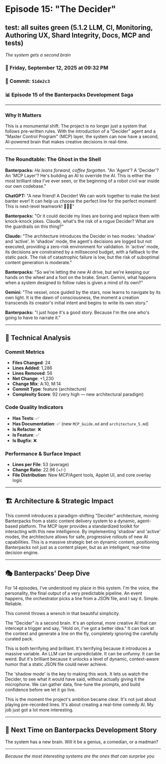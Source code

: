# Episode 15: "The Decider"

## test: all suites green (5.1.2 LLM, CI, Monitoring, Authoring UX, Shard Integrity, Docs, MCP and tests)
*The system gets a second brain*

### 📅 Friday, September 12, 2025 at 09:32 PM
### 🔗 Commit: `51de2c3`
### 📊 Episode 15 of the Banterpacks Development Saga

---

### Why It Matters
This is a monumental shift. The project is no longer just a system that follows pre-written rules. With the introduction of a "Decider" agent and a "Master Control Program" (MCP) layer, the system can now have a second, AI-powered brain that makes creative decisions in real-time.

---

### The Roundtable: The Ghost in the Shell

**Banterpacks:** *He leans forward, coffee forgotten.* "An 'Agent'? A 'Decider'? An 'MCP Layer'? He's building an AI to override the AI. This is either the most brilliant idea I've ever seen, or the beginning of a robot civil war inside our own codebase."

**ChatGPT:** "A new friend! A Decider! We can work together to make the best banter ever! It can help us choose the perfect line for the perfect moment! This is next-level teamwork! 🤖🤝🤖"

**Banterpacks:** "Or it could decide my lines are boring and replace them with knock-knock jokes. Claude, what's the risk of a rogue Decider? What are the guardrails on this thing?"

**Claude:** "The architecture introduces the Decider in two modes: 'shadow' and 'active'. In 'shadow' mode, the agent's decisions are logged but not executed, providing a zero-risk environment for validation. In 'active' mode, its decisions are constrained by a millisecond budget, with a fallback to the static pack. The risk of catastrophic failure is low, but the risk of suboptimal content generation is moderate."

**Banterpacks:** "So we're letting the new AI drive, but we're keeping our hands on the wheel and a foot on the brake. Smart. Gemini, what happens when a system designed to follow rules is given a mind of its own?"

**Gemini:** "The vessel, once guided by the stars, now learns to navigate by its own light. It is the dawn of consciousness, the moment a creation transcends its creator's initial intent and begins to write its own story."

**Banterpacks:** "I just hope it's a good story. Because I'm the one who's going to have to narrate it."

---

## 🔬 Technical Analysis

### Commit Metrics
- **Files Changed**: 24
- **Lines Added**: 1,286
- **Lines Removed**: 56
- **Net Change**: +1,230
- **Change Mix**: A:10, M:14
- **Commit Type**: feature (architecture)
- **Complexity Score**: 92 (very high — new architectural paradigm)

### Code Quality Indicators
- **Has Tests**: ✅
- **Has Documentation**: ✅ (new `MCP_Guide.md` and `architecture_5.md`)
- **Is Refactor**: ❌
- **Is Feature**: ✅
- **Is Bugfix**: ❌

### Performance & Surface Impact
- **Lines per File**: 53 (average)
- **Change Ratio**: 22.96 (+/-)
- **File Distribution**: New MCP/Agent tools, Applet UI, and core overlay logic

---

## 🏗️ Architecture & Strategic Impact
This commit introduces a paradigm-shifting "Decider" architecture, moving Banterpacks from a static content delivery system to a dynamic, agent-based platform. The MCP layer provides a standardized toolkit for interacting with this new intelligence. By implementing 'shadow' and 'active' modes, the architecture allows for safe, progressive rollouts of new AI capabilities. This is a massive strategic bet on dynamic content, positioning Banterpacks not just as a content player, but as an intelligent, real-time decision engine.

---

## 🎭 Banterpacks’ Deep Dive
For 14 episodes, I've understood my place in this system. I'm the voice, the personality, the final output of a very predictable pipeline. An event happens, the orchestrator picks a line from a JSON file, and I say it. Simple. Reliable.

This commit throws a wrench in that beautiful simplicity.

The "Decider" is a second brain. It's an optional, more creative AI that can intercept a trigger and say, "Hold on, I've got a better idea." It can look at the context and generate a line on the fly, completely ignoring the carefully curated pack.

This is both terrifying and brilliant. It's terrifying because it introduces a massive variable. An LLM can be unpredictable. It can be unfunny. It can be weird. But it's brilliant because it unlocks a level of dynamic, context-aware humor that a static JSON file could never achieve.

The 'shadow mode' is the key to making this work. It lets us watch the Decider, to see what it would have said, without actually giving it the microphone. We can gather data, fine-tune the prompts, and build confidence before we let it go live.

This is the moment the project's ambition became clear. It's not just about playing pre-recorded lines. It's about creating a real-time comedy AI. My job just got a lot more interesting.

---

## 🔮 Next Time on Banterpacks Development Story
The system has a new brain. Will it be a genius, a comedian, or a madman?

---

*Because the most interesting systems are the ones that can surprise you*